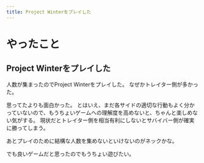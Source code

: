 ```yaml
---
title: Project Winterをプレイした
---
```


# やったこと

## Project Winterをプレイした

人数が集まったのでProject Winterをプレイした。
なぜかトレイター側が多かった。

思ってたよりも面白かった。
とはいえ、まだ各サイドの適切な行動もよく分かっていないので、もうちょいゲームへの理解度を高めないと、ちゃんと楽しめない気がする。
現状だとトレイター側を相当有利にしないとサバイバー側が確実に勝ってしまう。

あとプレイのために結構な人数を集めないといけないのがネックかな。

でも良いゲームだと思ったのでもうちょい遊びたい。
